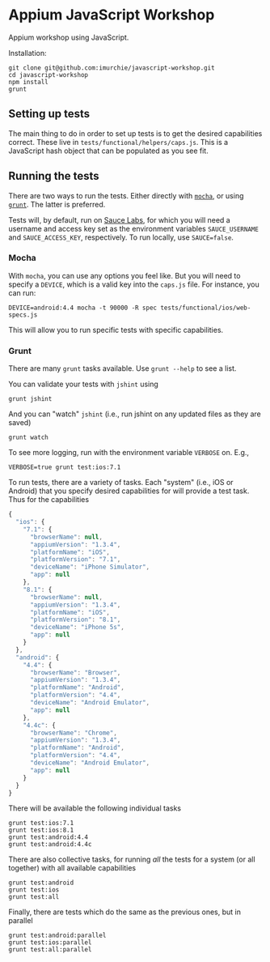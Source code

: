 # Appium JavaScript Workshop

Appium workshop using JavaScript.

Installation:

```shell
git clone git@github.com:imurchie/javascript-workshop.git
cd javascript-workshop
npm install
grunt
```


## Setting up tests

The main thing to do in order to set up tests is to get the desired capabilities correct.
These live in `tests/functional/helpers/caps.js`. This is a JavaScript hash object that
can be populated as you see fit.


## Running the tests

There are two ways to run the tests. Either directly with [`mocha`](http://mochajs.org/),
or using [`grunt`](http://gruntjs.com/). The latter is preferred.

Tests will, by default, run on [Sauce Labs](http://saucelabs.com), for which you
will need a username and access key set as the environment variables
`SAUCE_USERNAME` and `SAUCE_ACCESS_KEY`, respectively. To run locally, use
`SAUCE=false`.

### Mocha

With `mocha`, you can use any options you feel like. But you will need to specify a
`DEVICE`, which is a valid key into the `caps.js` file. For instance, you can run:

```shell
DEVICE=android:4.4 mocha -t 90000 -R spec tests/functional/ios/web-specs.js
```

This will allow you to run specific tests with specific capabilities.

### Grunt

There are many `grunt` tasks available. Use `grunt --help` to see a list.

You can validate your tests with `jshint` using

```shell
grunt jshint
```

And you can "watch" `jshint` (i.e., run jshint on any updated files as they are
saved)

```shell
grunt watch
```

To see more logging, run with the environment variable `VERBOSE` on. E.g.,

```shell
VERBOSE=true grunt test:ios:7.1
```

To run tests, there are a variety of tasks. Each "system" (i.e., iOS or Android)
that you specify desired capabilities for will provide a test task. Thus for the
capabilities

```javascript
{
  "ios": {
    "7.1": {
      "browserName": null,
      "appiumVersion": "1.3.4",
      "platformName": "iOS",
      "platformVersion": "7.1",
      "deviceName": "iPhone Simulator",
      "app": null
    },
    "8.1": {
      "browserName": null,
      "appiumVersion": "1.3.4",
      "platformName": "iOS",
      "platformVersion": "8.1",
      "deviceName": "iPhone 5s",
      "app": null
    }
  },
  "android": {
    "4.4": {
      "browserName": "Browser",
      "appiumVersion": "1.3.4",
      "platformName": "Android",
      "platformVersion": "4.4",
      "deviceName": "Android Emulator",
      "app": null
    },
    "4.4c": {
      "browserName": "Chrome",
      "appiumVersion": "1.3.4",
      "platformName": "Android",
      "platformVersion": "4.4",
      "deviceName": "Android Emulator",
      "app": null
    }
  }
}
```

There will be available the following individual tasks

```shell
grunt test:ios:7.1
grunt test:ios:8.1
grunt test:android:4.4
grunt test:android:4.4c
```

There are also collective tasks, for running _all_ the tests for a system (or
all together) with all available capabilities

```shell
grunt test:android
grunt test:ios
grunt test:all
```

Finally, there are tests which do the same as the previous ones, but in parallel

```shell
grunt test:android:parallel
grunt test:ios:parallel
grunt test:all:parallel
```

